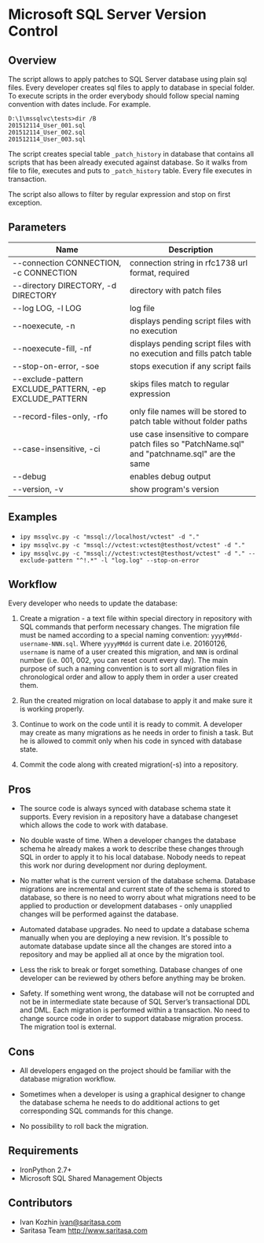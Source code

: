 Microsoft SQL Server Version Control
====================================

Overview
--------

The script allows to apply patches to SQL Server database using plain sql files. Every developer creates sql files to apply to database in special folder. To execute scripts in the order everybody should follow special naming convention with dates include. For example.

```
D:\1\mssqlvc\tests>dir /B
201512114_User_001.sql
201512114_User_002.sql
201512114_User_003.sql
```

The script creates special table `_patch_history` in database that contains all scripts that has been already executed against database. So it walks from file to file, executes and puts to `_patch_history` table. Every file executes in transaction.

The script also allows to filter by regular expression and stop on first exception.

Parameters
----------

Name                                                     | Description
----                                                     | -----------
--connection CONNECTION, -c CONNECTION                   | connection string in rfc1738 url format, required
--directory DIRECTORY, -d DIRECTORY                      | directory with patch files
--log LOG, -l LOG                                        | log file
--noexecute, -n                                          | displays pending script files with no execution
--noexecute-fill, -nf                                    | displays pending script files with no execution and fills patch table
--stop-on-error, -soe                                    | stops execution if any script fails
--exclude-pattern EXCLUDE_PATTERN, -ep EXCLUDE_PATTERN   | skips files match to regular expression
--record-files-only, -rfo                                | only file names will be stored to patch table without folder paths
--case-insensitive, -ci                                  | use case insensitive to compare patch files so "PatchName.sql" and "patchname.sql" are the same
--debug                                                  | enables debug output
--version, -v                                            | show program's version

Examples
--------

- `ipy mssqlvc.py -c "mssql://localhost/vctest" -d "."`
- `ipy mssqlvc.py -c "mssql://vctest:vctest@testhost/vctest" -d "."`
- `ipy mssqlvc.py -c "mssql://vctest:vctest@testhost/vctest" -d "." --exclude-pattern "^!.*" -l "log.log" --stop-on-error`

Workflow
--------

Every developer who needs to update the database:

1. Create a migration - a text file within special directory in repository with SQL commands that perform necessary changes. The migration file must be named according to a special naming convention: `yyyyMMdd-username-NNN.sql`. Where `yyyyMMdd` is current date i.e. 20160126, `username` is name of a user created this migration, and `NNN` is ordinal number (i.e. 001, 002, you can reset count every day). The main purpose of such a naming convention is to sort all migration files in chronological order and allow to apply them in order a user created them.

2. Run the created migration on local database to apply it and make sure it is working properly.

3. Continue to work on the code until it is ready to commit. A developer may create as many migrations as he needs in order to finish a task. But he is allowed to commit only when his code in synced with database state.

4. Commit the code along with created migration(-s) into a repository.

Pros
----

- The source code is always synced with database schema state it supports. Every revision in a repository have a database changeset which allows the code to work with database.

- No double waste of time. When a developer changes the database schema he already makes a work to describe these changes through SQL in order to apply it to his local database. Nobody needs to repeat this work nor during development nor during deployment.

- No matter what is the current version of the database schema. Database migrations are incremental and current state of the schema is stored to database, so there is no need to worry about what migrations need to be applied to production or development databases - only unapplied changes will be performed against the database.

- Automated database upgrades. No need to update a database schema manually when you are deploying a new revision. It's possible to automate database update since all the changes are stored into a repository and may be applied all at once by the migration tool.

- Less the risk to break or forget something. Database changes of one developer can be reviewed by others before anything may be broken.

- Safety. If something went wrong, the database will not be corrupted and not be in intermediate state because of SQL Server’s transactional DDL and DML. Each migration is performed within a transaction. No need to change source code in order to support database migration process. The migration tool is external.

Cons
----

- All developers engaged on the project should be familiar with the database migration workflow.

- Sometimes when a developer is using a graphical designer to change the database schema he needs to do additional actions to get corresponding SQL commands for this change.

- No possibility to roll back the migration.

Requirements
------------

- IronPython 2.7+
- Microsoft SQL Shared Management Objects

Contributors
------------

* Ivan Kozhin <ivan@saritasa.com>
* Saritasa Team http://www.saritasa.com
